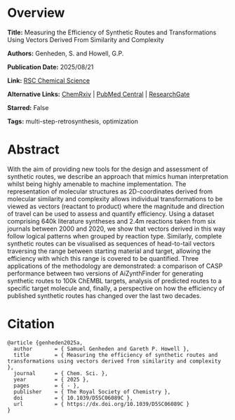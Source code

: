 # Overview
**Title:**
Measuring the Efficiency of Synthetic Routes and Transformations Using Vectors Derived From Similarity and Complexity

**Authors:**
Genheden, S. and Howell, G.P.

**Publication Date:**
2025/08/21

**Link:**
[RSC Chemical Science](https://pubs.rsc.org/en/content/articlelanding/2025/sc/d5sc06089c)

**Alternative Links:**
[ChemRxiv](https://chemrxiv.org/engage/chemrxiv/article-details/681dbeee927d1c2e66bae776) |
[PubMed Central](https://pmc.ncbi.nlm.nih.gov/articles/PMC12368604) |
[ResearchGate](https://www.researchgate.net/publication/394813240_Measuring_the_efficiency_of_synthetic_routes_and_transformations_using_vectors_derived_from_similarity_and_complexity)

**Starred:**
False

**Tags:**
multi-step-retrosynthesis, optimization


# Abstract
With the aim of providing new tools for the design and assessment of synthetic routes, we describe an approach that mimics human interpretation whilst being highly amenable to machine implementation.
The representation of molecular structures as 2D-coordinates derived from molecular similarity and complexity allows individual transformations to be viewed as vectors (reactant to product) where the magnitude and direction of travel can be used to assess and quantify efficiency.
Using a dataset comprising 640k literature syntheses and 2.4m reactions taken from six journals between 2000 and 2020, we show that vectors derived in this way follow logical patterns when grouped by reaction type.
Similarly, complete synthetic routes can be visualised as sequences of head-to-tail vectors traversing the range between starting material and target, allowing the efficiency with which this range is covered to be quantified.
Three applications of the methodology are demonstrated: a comparison of CASP performance between two versions of AiZynthFinder for generating synthetic routes to 100k ChEMBL targets, analysis of predicted routes to a specific target molecule and, finally, a perspective on how the efficiency of published synthetic routes has changed over the last two decades.


# Citation
```
@article {genheden2025a,
  author       = { Samuel Genheden and Gareth P. Howell },
  title        = { Measuring the efficiency of synthetic routes and transformations using vectors derived from similarity and complexity },
  journal      = { Chem. Sci. },
  year         = { 2025 },
  pages        = { - },
  publisher    = { The Royal Society of Chemistry },
  doi          = { 10.1039/D5SC06089C },
  url          = { https://dx.doi.org/10.1039/D5SC06089C }
}
```
